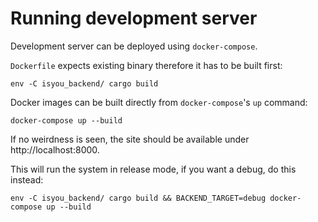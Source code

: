 Running development server
==========================
Development server can be deployed using `docker-compose`.

`Dockerfile` expects existing binary therefore it has to be built first:
```
env -C isyou_backend/ cargo build
```

Docker images can be built directly from `docker-compose`'s `up` command:
```
docker-compose up --build
```

If no weirdness is seen, the site should be available under http://localhost:8000.

This will run the system in release mode, if you want a debug, do this instead:
```
env -C isyou_backend/ cargo build && BACKEND_TARGET=debug docker-compose up --build
```